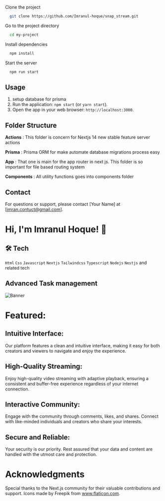 Clone the project

```bash
  git clone https://github.com/Imranul-hoque/snap_stream.git
```

Go to the project directory

```bash
  cd my-project
```

Install dependencies

```bash
  npm install
```

Start the server

```bash
  npm run start
```



## Usage

1. setup database for prisma
2. Run the application: `npm start` (or `yarn start`).
3. Open the app in your web browser: `http://localhost:3000`.


## Folder Structure

**Actions** : This folder is concern for Nextjs 14 new stable feature server actions

**Prisma** : Prisma ORM for make automate database migrations process easy

**App** : That one is main for the app router in next js. This folder is so important for file based routing system

**Components** : All utility functions goes into components folder




## Contact

For questions or support, please contact [Your Name] at [imran.contuct@gmail.com].

# Hi, I'm Imranul Hoque! 👋


## 🛠 Tech
`Html` `Css` `Javascript` `Nextjs` `Tailwindcss` `Typescript` `Nodejs` `Nestjs` and related tech


## Advanced Task management

![Banner](./images/todo_app.png)


# Featured:

## Intuitive Interface: 
Our platform features a clean and intuitive interface, making it easy for both creators and viewers to navigate and enjoy the experience.

## High-Quality Streaming: 
Enjoy high-quality video streaming with adaptive playback, ensuring a consistent and buffer-free experience regardless of your internet connection.

## Interactive Community: 
Engage with the community through comments, likes, and shares. Connect with like-minded individuals and creators who share your interests.

## Secure and Reliable: 
Your security is our priority. Rest assured that your data and content are handled with the utmost care and protection.


# Acknowledgments
Special thanks to the Next.js community for their valuable contributions and support.
Icons made by Freepik from www.flaticon.com.





